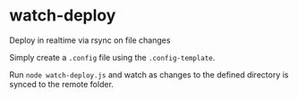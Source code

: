 # watch-deploy
Deploy in realtime via rsync on file changes

Simply create a `.config` file using the `.config-template`.

Run `node watch-deploy.js` and watch as changes to the defined directory is synced to the remote folder.

